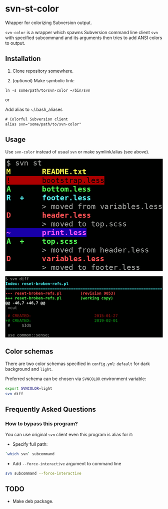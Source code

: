# svn-st-color

Wrapper for colorizing Subversion output.

`svn-color` is a wrapper which spawns Subversion command line client `svn`
with specified subcommand and its arguments
then tries to add ANSI colors to output.

## Installation

1. Clone repository somewhere.

2. (_optional_) Make symbolic link:

```
ln -s some/path/to/svn-color ~/bin/svn
```

or

Add alias to ~/.bash_aliases

```
# Colorful Subversion client
alias svn="some/path/to/svn-color"
```

## Usage

Use `svn-color` instead of usual `svn` or make symlink/alias (see above).

![Screenshot](screenshot.png)

![Screenshot](screenshot-svn-diff.png)

## Color schemas

There are two color schemas specified in `config.yml`:
`default` for dark background and `light`.

Preferred schema can be chosen via `SVNCOLOR` environment variable:

```bash
export SVNCOLOR=light
svn diff
```

## Frequently Asked Questions

### How to bypass this program?

You can use original `svn` client even this program is alias for it:

* Specify full path:
```bash
`which svn` subcommand
```

* Add `--force-interactive` argument to command line
```bash
svn subcommand --force-interactive
```

## TODO

* Make deb package.
